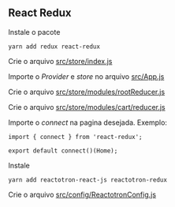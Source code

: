 ## React Redux

Instale o pacote

```
yarn add redux react-redux
```

Crie o arquivo [src/store/index.js](/src/store/index.js)

Importe o _Provider_ e _store_ no arquivo [src/App.js](/src/App.js)

Crie o arquivo [src/store/modules/rootReducer.js](/src/store/modules/rootReducer.js)

Crie o arquivo [src/store/modules/cart/reducer.js](/src/store/modules/cart/reducer.js)

Importe o _connect_ na pagina desejada.
Exemplo:

```
import { connect } from 'react-redux';

export default connect()(Home);
```

Instale

```
yarn add reactotron-react-js reactotron-redux
```

Crie o arquivo [src/config/ReactotronConfig.js](/src/config/ReactotronConfig.js)
